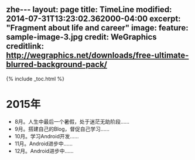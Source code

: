 zhe---
layout: page
title: TimeLine
modified: 2014-07-31T13:23:02.362000-04:00
excerpt: "Fragment about life and career"
image:
  feature: sample-image-3.jpg
  credit: WeGraphics
  creditlink: http://wegraphics.net/downloads/free-ultimate-blurred-background-pack/
---

{% include _toc.html %}



# 2015年

- 8月。人生中最后一个暑假，处于迷茫无助阶段……
- 9月。搭建自己的Blog，督促自己学习……
- 10月。学习Android开发……
- 11月。Android进步中……
- 12月。Android进步中……











